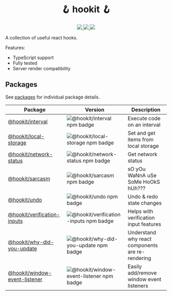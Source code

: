 <h1 align="center">🪝 hookit 🪝</h1>

<p align="center">
  <a aria-label="License" href="https://github.com/devjmetivier/hookit/issues?q=is%3Aissue+is%3Aopen+">
    <img src="https://img.shields.io/github/issues-raw/devjmetivier/hookit" />
  </a>

  <a aria-label="License" href="https://github.com/devjmetivier/hookit/pulls?q=is%3Apr+is%3Aopen+">
    <img src="https://img.shields.io/github/issues-pr-raw/devjmetivier/hookit" />
  </a>
  
  <a aria-label="License" href="https://github.com/devjmetivier/hookit/blob/master/LICENSE">
    <img src="https://img.shields.io/github/license/devjmetivier/hookit" />
  </a>
<p>

A collection of useful react hooks.

Features:

- TypeScript support
- Fully tested
- Server render compatibility

## Packages

See [packages](packages) for individual package details.

| Package | Version | Description |
| ------- | ------- | ----------- |
| [@hookit/interval](packages/interval) | ![@hookit/interval npm badge](https://img.shields.io/npm/v/@hookit/interval) | Execute code on an interval |
| [@hookit/local-storage](packages/local-storage) | ![@hookit/local-storage npm badge](https://img.shields.io/npm/v/@hookit/local-storage) | Set and get items from local storage |
| [@hookit/network-status](packages/network-status) | ![@hookit/network-status npm badge](https://img.shields.io/npm/v/@hookit/network-status) | Get network status |
| [@hookit/sarcasm](packages/sarcasm) | ![@hookit/sarcasm npm badge](https://img.shields.io/npm/v/@hookit/sarcasm) | sO yOu WaNnA uSe SoMe HoOkS hUh??? |
| [@hookit/undo](packages/undo) | ![@hookit/undo npm badge](https://img.shields.io/npm/v/@hookit/undo) | Undo & redo state changes |
| [@hookit/verification-inputs](packages/verification-inputs) | ![@hookit/verification-inputs npm badge](https://img.shields.io/npm/v/@hookit/verification-inputs) | Helps with verification input features |
| [@hookit/why-did-you-update](packages/why-did-you-update) | ![@hookit/why-did-you-update npm badge](https://img.shields.io/npm/v/@hookit/why-did-you-update) | Understand why react components are re-rendering |
| [@hookit/window-event-listener](packages/window-event-listener) | ![@hookit/window-event-listener npm badge](https://img.shields.io/npm/v/@hookit/window-event-listener) | Easily add/remove window event listeners |
